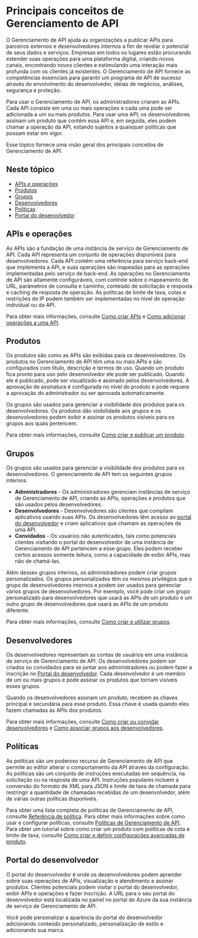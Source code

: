 <properties pageTitle="API Management key concepts" metaKeywords="" description="Learn about APIs, products, roles, groups, and other API Management key concepts." metaCanonical="" services="" documentationCenter="API Management" title="API Management key concepts" authors="sdanie" solutions="" manager="" editor="" />

<tags ms.service="api-management" ms.workload="mobile" ms.tgt_pltfrm="na" ms.devlang="na" ms.topic="article" ms.date="01/01/1900" ms.author="sdanie" />

# Principais conceitos de Gerenciamento de API

O Gerenciamento de API ajuda as organizações a publicar APIs para parceiros externos e desenvolvedores internos a fim de revelar o potencial de seus dados e serviços. Empresas em todos os lugares estão procurando estender suas operações para uma plataforma digital, criando novos canais, encontrando novos clientes e estimulando uma interação mais profunda com os clientes já existentes. O Gerenciamento de API fornece as competências essenciais para garantir um programa de API de sucesso através do envolvimento do desenvolvedor, ideias de negócios, análises, segurança e proteção.

Para usar o Gerenciamento de API, os administradores criaram as APIs. Cada API consiste em uma ou mais operações e cada uma pode ser adicionada a um ou mais produtos. Para usar uma API, os desenvolvedores assinam um produto que contém essa API e, em seguida, eles podem chamar a operação da API, estando sujeitos a quaisquer políticas que possam estar em vigor.

Esse tópico fornece uma visão geral dos principais conceitos de Gerenciamento de API.

## Neste tópico

-   [APIs e operações][APIs e operações]
-   [Produtos][Produtos]
-   [Grupos][Grupos]
-   [Desenvolvedores][Desenvolvedores]
-   [Políticas][Políticas]
-   [Portal do desenvolvedor][Portal do desenvolvedor]

## <a name="apis"> </a>APIs e operações

As APIs são a fundação de uma instância de serviço de Gerenciamento de API. Cada API representa um conjunto de operações disponíveis para desenvolvedores. Cada API contém uma referência para serviço back-end que implementa a API, e suas operações são mapeadas para as operações implementadas pelo serviço de back-end. As operações no Gerenciamento de API são altamente configuráveis, com controle sobre o mapeamento de URL, parâmetros de consulta e caminho, conteúdo de solicitação e resposta e caching de resposta de operação. As políticas de limite de taxa, cotas e restrições de IP podem também ser implementadas no nível de operação individual ou da API.

Para obter mais informações, consulte [Como criar APIs][Como criar APIs] e [Como adicionar operações a uma API][Como adicionar operações a uma API].

## <a name="products"> </a> Produtos

Os produtos são como as APIs são exibidas para os desenvolvedores. Os produtos no Gerenciamento de API têm uma ou mais APIs e são configurados com título, descrição e termos de uso. Quando um produto fica pronto para uso pelo desenvolvedor ele pode ser publicado. Quando ele é publicado, pode ser visualizado e assinado pelos desenvolvedores. A aprovação de assinatura é configurada no nível do produto e pode requere a aprovação do administrador ou ser aprovada automaticamente.

Os grupos são usados para gerenciar a visibilidade dos produtos para os desenvolvedores. Os produtos dão visibilidade aos grupos e os desenvolvedores podem exibir e assinar os produtos visíveis para os grupos aos quais pertencem.

Para obter mais informações, consulte [Como criar e publicar um produto][Como criar e publicar um produto].

## <a name="groups"> </a> Grupos

Os grupos são usados para gerenciar a visibilidade dos produtos para os desenvolvedores. O gerenciamento de API tem os seguintes grupos internos.

-   **Administradores** - Os administradores gerenciam instâncias de serviço de Gerenciamento de API, criando as APIs, operações e produtos que são usados pelos desenvolvedores.
-   **Desenvolvedores** - Desenvolvedores são clientes que compilam aplicativos usando suas APIs. Os desenvolvedores têm acesso ao [portal do desenvolvedor][Portal do desenvolvedor] e criam aplicativos que chamam as operações de uma API.
-   **Convidados** - Os usuários não autenticados, tais como potenciais clientes visitando o portal do desenvolvedor de uma instância de Gerenciamento de API pertencem a esse grupo. Eles podem receber certos acessos somente leitura, como a capacidade de exibir APIs, mas não de chamá-las.

Além desses grupos internos, os administradores podem criar grupos personalizados. Os grupos personalizados têm os mesmos privilégios que o grupo de desenvolvedores internos e podem ser usados para gerenciar vários grupos de desenvolvedores. Por exemplo, você pode criar um grupo personalizado para desenvolvedores que usará as APIs de um produto e um outro grupo de desenvolvedores que usará as APIs de um produto diferente.

Para obter mais informações, consulte [Como criar e utilizar grupos][Como criar e utilizar grupos].

## <a name="developers"> </a> Desenvolvedores

Os desenvolvedores representam as contas de usuários em uma instância de serviço de Gerenciamento de API. Os desenvolvedores podem ser criados ou convidados para se juntar aos administradores ou podem fazer a inscrição no [Portal do desenvolvedor][Portal do desenvolvedor]. Cada desenvolvedor é um membro de um ou mais grupos e pode assinar os produtos que tornam visíveis esses grupos.

Quando os desenvolvedores assinam um produto, recebem as chaves principal e secundária para esse produto. Essa chave é usada quando eles fazem chamadas às APIs dos produtos.

Para obter mais informações, consulte [Como criar ou convidar desenvolvedores][Como criar ou convidar desenvolvedores] e [Como associar grupos aos desenvolvedores][Como associar grupos aos desenvolvedores].

## <a name="policies"> </a> Políticas

As políticas são um poderoso recurso de Gerenciamento de API que permite ao editor alterar o comportamento da API através da configuração. As políticas são um conjunto de instruções executadas em sequência, na solicitação ou na resposta de uma API. Instruções populares incluem a conversão do formato de XML para JSON e limite de taxa de chamada para restringir a quantidade de chamadas recebidas de um desenvolvedor, além de várias outras políticas disponíveis.

Para obter uma lista completa de políticas de Gerenciamento de API, consulte [Referência de política][Referência de política]. Para obter mais informações sobre como usar e configurar políticas, consulte [Políticas de Gerenciamento de API][Políticas de Gerenciamento de API]. Para obter um tutorial sobre como criar um produto com políticas de cota e limite de taxa, consulte [Como criar e definir configurações avançadas de produto][Como criar e definir configurações avançadas de produto].

## <a name="developer-portal"> </a> Portal do desenvolvedor

O portal do desenvolvedor é onde os desenvolvedores podem aprender sobre suas operações de APIs, visualização e atendimento e assinar produtos. Clientes potenciais podem visitar o portal do desenvolvedor, exibir APIs e operações e fazer inscrição. A URL para o seu portal do desenvolvedor está localizada no painel no portal do Azure da sua instância de serviço de Gerenciamento de API.

Você pode personalizar a aparência do portal do desenvolvedor adicionando conteúdo personalizado, personalização de estilo e adicionando sua marca.

  [APIs e operações]: #apis
  [Produtos]: #products
  [Grupos]: #groups
  [Desenvolvedores]: #developers
  [Políticas]: #policies
  [Portal do desenvolvedor]: #developer-portal
  [Como criar APIs]: ../api-management-howto-create-apis
  [Como adicionar operações a uma API]: ../api-management-howto-add-operations
  [Como criar e publicar um produto]: ../api-management-howto-add-products
  [Como criar e utilizar grupos]: ../api-management-howto-create-groups
  [Como criar ou convidar desenvolvedores]: ../api-management-howto-create-or-invite-developers
  [Como associar grupos aos desenvolvedores]: ../api-management-howto-create-groups/#associate-group-developer
  [Referência de política]: ../api-management-policy-reference
  [Políticas de Gerenciamento de API]: ../api-management-howto-policies
  [Como criar e definir configurações avançadas de produto]: ../api-management-howto-product-with-rules
